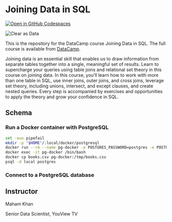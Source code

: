 # Joining Data in SQL

[![Open in GitHub Codespaces](https://github.com/codespaces/badge.svg)](https://codespaces.new/datttrian/joining-data-in-sql)

![Clear as Data](http://drive.google.com/uc?export=view&id=1PJVtMhPE_h3g2c9wXm9tf6_pIhvMyDRI)

This is the repository for the DataCamp course Joining Data in SQL. The full course is available from [DataCamp](https://www.datacamp.com/courses/joining-data-in-sql).

Joining data is an essential skill that enables us to draw information from separate tables together into a single, meaningful set of results. Learn to supercharge your queries using table joins and relational set theory in this course on joining data. In this course, you’ll learn how to work with more than one table in SQL, use inner joins, outer joins, and cross joins, leverage set theory, including unions, intersect, and except clauses, and create nested queries. Every step is accompanied by exercises and opportunities to apply the theory and grow your confidence in SQL.

## Schema

### Run a Docker container with PostgreSQL

``` sh
set -euo pipefail
mkdir -p "$HOME"/.local/docker/postgresql
docker run --rm --name pg-docker -e POSTGRES_PASSWORD=postgres -e POSTGRES_DB=local -d -p 5432:5432 -e PGDATA=/var/lib/postgresql/data/pgdata -v "$HOME"/.local/docker/postgresql/data:/var/lib/postgresql/data postgres
docker exec -it pg-docker /bin/bash
docker cp books.csv pg-docker:/tmp/books.csv
psql -d local postgres
```

### Connect to a PostgreSQL database

## Instructor

Maham Khan

Senior Data Scientist, YouView TV
